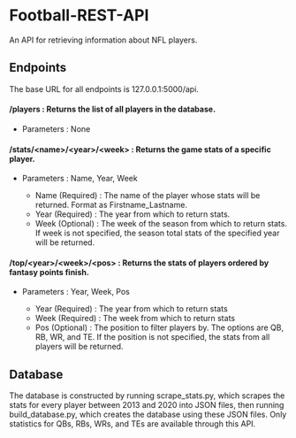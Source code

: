 # Football-REST-API
An API for retrieving information about NFL players. 

## Endpoints
The base URL for all endpoints is 127.0.0.1:5000/api.

#### /players : Returns the list of all players in the database.
<ul>
  <li>Parameters : None</li>
</ul>

#### /stats/\<name>/\<year>/\<week> : Returns the game stats of a specific player.
<ul>
  <li>Parameters : Name, Year, Week</li>
    <ul>
      <li>Name (Required) : The name of the player whose stats will be returned. Format as Firstname_Lastname.</li>
      <li>Year (Required) : The year from which to return stats.</li>
      <li>Week (Optional) : The week of the season from which to return stats. If week is not specified, the season total stats of the specified year will be returned.</li>
    </ul>
</ul>

#### /top/\<year>/\<week>/\<pos> : Returns the stats of players ordered by fantasy points finish.
<ul>
  <li>Parameters : Year, Week, Pos</li>
  <ul>
    <li>Year (Required) : The year from which to return stats</li>
    <li>Week (Required) : The week from which to return stats</li>
    <li>Pos (Optional) : The position to filter players by. The options are QB, RB, WR, and TE. If the position is not specified, the stats from all players will be returned.</li>
  </ul>
</ul>

## Database
The database is constructed by running scrape_stats.py, which scrapes the stats for every player between 2013 and 2020 into JSON files, then running
build_database.py, which creates the database using these JSON files. Only statistics for QBs, RBs, WRs, and TEs are available through this API.
